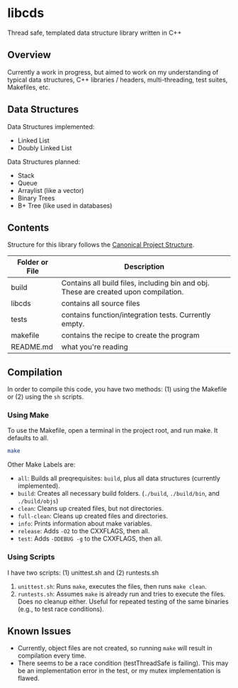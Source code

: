 # libcds

Thread safe, templated data structure library written in C++

## Overview

Currently a work in progress, but aimed to work on my understanding of typical data structures, C++ libraries / headers, multi-threading, test suites, Makefiles, etc.

## Data Structures

Data Structures implemented:

- Linked List
- Doubly Linked List

Data Structures planned:

- Stack
- Queue
- Arraylist (like a vector)
- Binary Trees
- B+ Tree (like used in databases)

## Contents

Structure for this library follows the [Canonical Project Structure](https://www.open-std.org/jtc1/sc22/wg21/docs/papers/2018/p1204r0.html).

| Folder or File | Description |
| -------------- | ----------- |
| build | Contains all build files, including bin and obj. These are created upon compilation. |
| libcds | contains all source files |
| tests | contains function/integration tests. Currently empty. |
| makefile | contains the recipe to create the program |
| README.md | what you're reading |

## Compilation

In order to compile this code, you have two methods: (1) using the Makefile or (2) using the `sh` scripts.

### Using Make

To use the Makefile, open a terminal in the project root, and run make. It defaults to all.

```sh
make
```

Other Make Labels are:

- `all`: Builds all preqrequisites: `build`, plus all data structures (currently implemented).
- `build`: Creates all necessary build folders. (`./build`, `./build/bin`, and `./build/objs`)
- `clean`: Cleans up created files, but not directories.
- `full-clean`: Cleans up created files and directories.
- `info`: Prints information about make variables.
- `release`: Adds `-O2` to the CXXFLAGS, then all.
- `test`: Adds `-DDEBUG -g` to the CXXFLAGS, then all.

### Using Scripts

I have two scripts: (1) unittest.sh and (2) runtests.sh

1. `unittest.sh`: Runs `make`, executes the files, then runs `make clean`.
2. `runtests.sh`: Assumes `make` is already run and tries to execute the files. Does no cleanup either. Useful for repeated testing of the same binaries (e.g., to test race conditions).

## Known Issues

- Currently, object files are not created, so running `make` will result in compilation every time.
- There seems to be a race condition (testThreadSafe is failing). This may be an implementation error in the test, or my mutex implementation is flawed.
